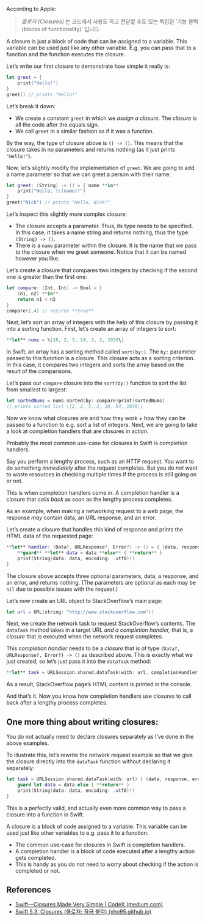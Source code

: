 
According to Apple:

> _클로저 (Closures)_ 는 코드에서 사용도 하고 전달할 수도 있는 독립된 ‘기능 블럭 (blocks of functionality)’ 입니다.

A closure is just a block of code that can be assigned to a variable. 
This variable can be used just like any other variable. 
E.g. you can pass that to a function and the function executes the closure.

Let’s write our first closure to demonstrate how simple it really is:

```swift
let greet = {  
    print("Hello!")  
}
greet() // prints "Hello!"
```

Let’s break it down:

*   We create a constant `greet` in which we _assign a closure_. The _closure_ is all the code after the equals sign.
*   We call `greet` in a similar fashion as if it was a function.

By the way, the type of closure above is `() -> ()`. This means that the closure takes in no parameters and returns nothing (as it just prints `"Hello!"`).

Now, let’s slightly modify the implementation of `greet`. We are going to add a name parameter so that we can greet a person with their name:

```swift
let greet: (String) -> () = { name **in**  
    print("Hello, \\(name)!")  
}
greet("Nick") // prints "Hello, Nick!"
```
Let’s inspect this slightly more complex closure:

*   The closure accepts a parameter. Thus, its type needs to be specified. In this case, it takes a name string and returns nothing, thus the type `(String) -> ()`.
*   There is a `name` parameter within the closure. It is the name that we pass to the closure when we greet someone. Notice that it can be named however you like.

Let’s create a closure that compares two integers by checking if the second one is greater than the first one:

```swift
let compare: (Int, Int) -> Bool = {  
    (n1, n2) **in**   
    return n1 < n2  
}
compare(1,4) // returns **true**
```
Next, let’s sort an array of integers with the help of this closure by passing it into a sorting function. First, let’s create an array of integers to sort:

```swift
**let** nums = \[10, 2, 3, 54, 3, 2, 1030\]
```
In Swift, an array has a sorting method called `sort(by:)`. The `by:` parameter passed to this function is a closure. This closure acts as a sorting criterion. In this case, it compares two integers and sorts the array based on the result of the comparisons.


Let’s pass our `compare` closure into the `sort(by:)` function to sort the list from smallest to largest:
```swift
let sortedNums = nums.sorted(by: compare)print(sortedNums) 
// prints sorted list \[2, 2, 3, 3, 10, 54, 1030\]
```
Now we know what closures are and how they work + how they can be passed to a function to e.g. sort a list of integers. Next, we are going to take a look at completion handlers that are closures in action.

Probably the most common use-case for closures in Swift is completion handlers.

Say you perform a lengthy process, such as an HTTP request. You want to do something _immediately_ after the request completes. But you do _not_ want to waste resources in checking multiple times if the process is still going on or not.

This is when completion handlers come in. A completion handler is a closure that _calls back_ as soon as the lengthy process completes.

As an example, when making a networking request to a web page, the response _may_ contain data, an URL response, and an error.

Let’s create a closure that handles this kind of response and prints the HTML data of the requested page:
```swift
**let** handler: (Data?, URLResponse?, Error?) -> () = { (data, response, error) **in**  
    **guard** **let** data = data **else** { **return** }  
    print(String(data: data, encoding: .utf8)!)  
}
```
The closure above accepts three optional parameters, data, a response, and an error, and returns nothing. (The parameters are optional as each may be `nil` due to possible issues with the request.)

Let’s now create an URL object to StackOverflow’s main page:

```swift
let url = URL(string: "http://www.stackoverflow.com")!
```

Next, we create the network task to request StackOverflow’s contents. The `dataTask` method takes in a target URL _and a completion handler,_ that is, a _closure_ that is executed when the network request completes.

This _completion handler_ needs to be a _closure_ that is of type `(Data?, URLResponse?, Error?) -> ()` as described above. This is exactly what we just created, so let’s just pass it into the `dataTask` method:

```swift
**let** task = URLSession.shared.dataTask(with: url, completionHandler: handler)task.resume()
```
As a result, StackOverflow page’s HTML content is printed in the console.

And that’s it. Now you know how completion handlers use closures to call back after a lengthy process completes.

One more thing about writing closures:
--------------------------------------

You do not actually need to declare closures separately as I’ve done in the above examples.

To illustrate this, let’s rewrite the network request example so that we give the closure directly into the `dataTask` function without declaring it separately:

```swift
let task = URLSession.shared.dataTask(with: url) { (data, response, error) **in**  
    guard let data = data else { **return** }  
    print(String(data: data, encoding: .utf8)!)  
}
```
This is a perfectly valid, and actually even more common way to pass a closure into a function in Swift.

A closure is a block of code assigned to a variable. This variable can be used just like other variables to e.g. pass it to a function.

 - The common use-case for closures in Swift is completion handlers. 
 - A completion handler is a block of code executed after a lengthy action gets completed. 
 - This is handy as you do not need to worry about checking if the action is completed or not.

References
----------
- [Swift—Closures Made Very Simple | CodeX (medium.com)](https://medium.com/codex/swift-closures-made-simple-cb81dd15b543)
- [Swift 5.3: Closures (클로저; 잠금 블럭) (xho95.github.io)](http://xho95.github.io/swift/language/grammar/closure/2020/03/03/Closures.html)